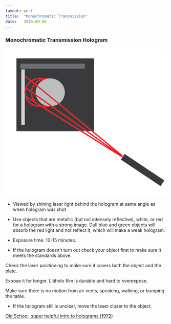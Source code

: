```yaml
---
layout: post
title:  "Monochromatic Transmission"
date:   2016-09-06
---
```


### Monochromatic Transmission Hologram
<img src="../uploads/trans.tif"></img>

* Viewed by shining laser light behind the hologram at same angle as when hologram was shot

* Use objects that are metallic (but not intensely reflective), white, or red for a hologram with a strong image. Dull blue and green objects will absorb the red light and not reflect it, which will make a weak hologram.

* Exposure time: 10-15 minutes.

* If the hologram doesn't turn out check your object first to make sure it meets the standards above.

Check the laser positioning to make sure it covers both the object and the plate.

Expose it for longer. Litiholo film is durable and hard to overexpose.

Make sure there is no motion from air vents, speaking, walking, or bumping the table.

* If the hologram still is unclear, move the laser closer to the object.



[Old School, super helpful intro to holograms (1972)](https://www.youtube.com/watch?v=tjWznlGst9M)
